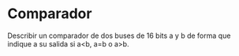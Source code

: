 # Comparador
Describir un comparador de dos buses de 16 bits a y b de forma que indique a su salida si a<b, a=b o a>b.